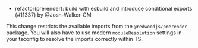 - refactor(prerender): build with esbuild and introduce conditional exports (#11337) by @Josh-Walker-GM

This change restricts the available imports from the `@redwoodjs/prerender` package. You will also have to use modern `moduleResolution` settings in your tsconfig to resolve the imports correctly within TS.
